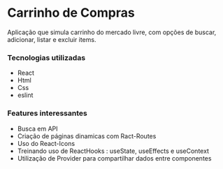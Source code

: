 # Carrinho de Compras

Aplicação que simula carrinho do mercado livre, com opções
de buscar, adicionar, listar e excluir items. 


### Tecnologias utilizadas

* React
* Html
* Css
* eslint

### Features interessantes

* Busca em API 
* Criação de páginas dinamicas com Ract-Routes
* Uso do React-Icons
* Treinando uso de ReactHooks : useState, useEffects e useContext
* Utilização de Provider para compartilhar dados entre componentes





